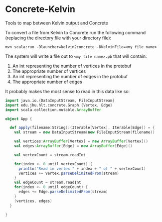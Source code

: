 Concrete-Kelvin
===============

Tools to map between Kelvin output and Concrete

To convert a file from Kelvin to Concrete run the following command (replacing the directory file with your directory file):

`mvn scala:run -Dlauncher=kelvin2concrete -DKelvinFile=<my file name>`

The system will write a file out to `<my file name>.pb` that will contain:

1. An int representing the number of vertices in the protobuf
2. The appropriate number of vertices
3. An int representing the number of edges in the protobuf
4. The appropriate number of edges

It probably makes the most sense to read in this data like so:

```scala
import java.io.{DataInputStream, FileInputStream}
import edu.jhu.hlt.concrete.Graph.{Vertex, Edge}
import scala.collection.mutable.ArrayBuffer

object App {

  def apply(filename:String):(Iterable[Vertex], Iterable[Edge]) = {
    val stream = new DataInputStream(new FileInputStream(filename))

    val vertices:ArrayBuffer[Vertex] = new ArrayBuffer[Vertex]()
    val edges:ArrayBuffer[Edge] = new ArrayBuffer[Edge]()

    val vertexCount = stream.readInt

    for(index <- 0 until vertexCount) {
      println("Read in vertex " + index + " of " + vertexCount)
      vertices += Vertex.parseDelimitedFrom(stream)
    }
    val edgeCount = stream.readInt
    for(index <- 0 until edgeCount) {
      edges += Edge.parseDelimitedFrom(stream)
    }
    (vertices, edges)
  }

}
```
